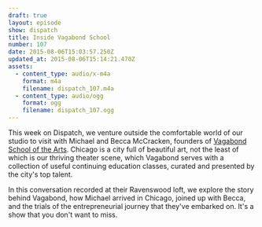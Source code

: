 ```yaml
---
draft: true
layout: episode
show: dispatch
title: Inside Vagabond School
number: 107
date: 2015-08-06T15:03:57.250Z
updated_at: 2015-08-06T15:14:21.470Z
assets:
  - content_type: audio/x-m4a
    format: m4a
    filename: dispatch_107.m4a
  - content_type: audio/ogg
    format: ogg
    filename: dispatch_107.ogg
---
```

This week on Dispatch, we venture outside the comfortable world of our studio to visit with Michael and Becca McCracken, founders of [Vagabond School of the Arts](http://vagabondschool.com). Chicago is a city full of beautiful art, not the least of which is our thriving theater scene, which Vagabond serves with a collection of useful continuing education classes, curated and presented by the city's top talent.

In this conversation recorded at their Ravenswood loft, we explore the story behind Vagabond, how Michael arrived in Chicago, joined up with Becca, and the trials of the entrepreneurial journey that they've embarked on. It's a show that you don't want to miss.